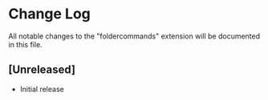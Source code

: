 # Change Log

All notable changes to the "foldercommands" extension will be documented in this file.

## [Unreleased]

- Initial release
